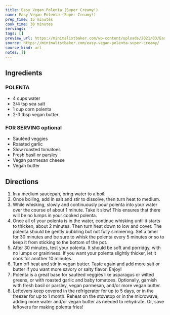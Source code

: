 ```yaml
---
title: Easy Vegan Polenta (Super Creamy!)
name: Easy Vegan Polenta (Super Creamy!)
prep_time: 15 minutes
cook_time: 30 minutes
servings: ''
tags: []
preview_url: https://minimalistbaker.com/wp-content/uploads/2021/03/Easy-Vegan-Poleta-SQUARE-200x200.jpg
source: https://minimalistbaker.com/easy-vegan-polenta-super-creamy/
source_kind: url
notes: []
---
```


## Ingredients
### POLENTA
- 4 cups water
- 3/4 tsp sea salt
- 1 cup corn polenta
- 2-3 tbsp vegan butter

### FOR SERVING optional
- Sautéed veggies
- Roasted garlic
- Slow roasted tomatoes
- Fresh basil or parsley
- Vegan parmesan cheese
- Vegan butter


## Directions
1. In a medium saucepan, bring water to a boil.
2. Once boiling, add in salt and stir to dissolve, then turn heat to medium.
3. While whisking, slowly and continuously pour polenta into your water over the course of about 1 minute. Take it slow! This ensures that there will be no lumps in your cooked polenta.
4. Once all of your polenta is in the water, continue whisking until it starts to thicken, about 2 minutes. Then turn heat down to low and cover. The polenta should be gently bubbling but not fully simmering. Set a timer for 30 minutes and be sure to whisk the polenta every 5 minutes or so to keep it from sticking to the bottom of the pot.
5. After 30 minutes, test your polenta. It should be soft and porridgy, with no lumps or graininess. If you want your polenta slightly thicker, let it cook for another 10 minutes.
6. Turn off heat and stir in vegan butter. Taste again and add more salt or butter if you want more savory or salty flavor. Enjoy!
7. Polenta is a great base for sautéed veggies like asparagus or wilted greens, or with roasted garlic and baby tomatoes. Optionally, garnish with fresh basil or parsley, vegan parmesan, and/or more vegan butter.
8. Leftovers keep covered in the refrigerator for up to 5 days, or in the freezer for up to 1 month. Reheat on the stovetop or in the microwave, adding more water and/or vegan butter as needed to rehydrate. Or, save leftovers for making polenta fries!
